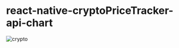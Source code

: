 # react-native-cryptoPriceTracker-api-chart
![crypto](https://user-images.githubusercontent.com/73353819/156876971-e771c9fe-e4df-43ae-bd8e-acb5adc89135.JPG)
